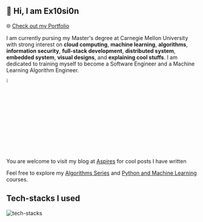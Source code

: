 ## 👋 Hi, I am Ex10si0n

🌐 [Check out my Portfolio](https://ex10si0n.netlify.app)

<!--
**Ex10si0n/Ex10si0n** is a ✨ _special_ ✨ repository because its `README.md` (this file) appears on your GitHub profile.

Here are some ideas to get you started:

- 🔭 I’m currently working on ...
- 🌱 I’m currently learning ...
- 👯 I’m looking to collaborate on ...
- 🤔 I’m looking for help with ...
- 💬 Ask me about ...
- 📫 How to reach me: ...
- 😄 Pronouns: ...
- ⚡ Fun fact: ...
-->

I am currently pursing my Master's degree at Carnegie Mellon University with strong interest on **cloud computing**, **machine learning**, **algorithms**, **information security**, **full-stack development**, **distributed system**, **embedded system**, **visual designs**, and **explaining cool stuffs**. I am dedicated to training myself to become a Software Engineer and a Machine Learning Algorithm Engineer.

<a href="https://aspires.cc"><img src="https://www.aspires.cc/content/images/2024/05/aspire-mono.png" alt="Aspires" style="width: 5%; height: 5%;"></a>

You are welcome to visit my blog at [Aspires](https://www.aspires.cc) for cool posts I have written

Feel free to explore my [Algorithms Series](https://algo.aspires.cc) and [Python and Machine Learning](https://pyml.aspires.cc) courses.

<!-- I am seeking internship opportunities for Summer 2025 and full-time opportunities for Spring 2026 at the United States. If you are interested in connecting with me, please contact me via [LinkedIn](https://www.linkedin.com/in/ex10si0n/) or [E-mail](mailto:me@aspires.cc). -->

## Tech-stacks I used

![tech-stacks](https://skillicons.dev/icons?i=java,go,py,js,ts,c,cpp,scala,swift,html,css,spring,flask,django,fastapi,selenium,mongodb,mysql,firebase,redis,kafka,azure,aws,gcp,cloudflare,wordpress,vim,git,docker,kubernetes,terraform,astro,react,vue,vite,nodejs,electron,tailwind,netlify,vercel,nextjs,nuxtjs,tailwind,pytorch,figma)

